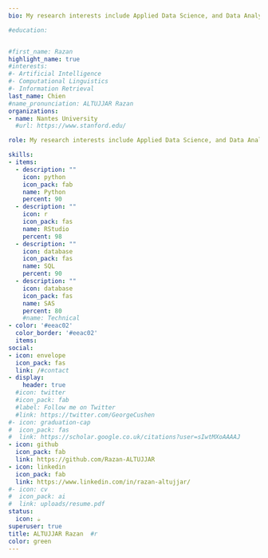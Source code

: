 ```yaml
---
bio: My research interests include Applied Data Science, and Data Analytics.

#education:


#first_name: Razan
highlight_name: true
#interests:
#- Artificial Intelligence
#- Computational Linguistics
#- Information Retrieval
last_name: Chien
#name_pronunciation: ALTUJJAR Razan 
organizations:
- name: Nantes University
  #url: https://www.stanford.edu/

role: My research interests include Applied Data Science, and Data Analytics

skills:
- items:
  - description: ""
    icon: python
    icon_pack: fab
    name: Python
    percent: 90
  - description: ""
    icon: r
    icon_pack: fas
    name: RStudio
    percent: 98  
  - description: ""
    icon: database
    icon_pack: fas
    name: SQL
    percent: 90
  - description: ""
    icon: database
    icon_pack: fas
    name: SAS
    percent: 80
    #name: Technical
- color: '#eeac02'
  color_border: '#eeac02'
  items:
social:
- icon: envelope
  icon_pack: fas
  link: /#contact
- display:
    header: true
  #icon: twitter
  #icon_pack: fab
  #label: Follow me on Twitter
  #link: https://twitter.com/GeorgeCushen
#- icon: graduation-cap
#  icon_pack: fas
#  link: https://scholar.google.co.uk/citations?user=sIwtMXoAAAAJ
- icon: github
  icon_pack: fab
  link: https://github.com/Razan-ALTUJJAR
- icon: linkedin
  icon_pack: fab
  link: https://www.linkedin.com/in/razan-altujjar/
#- icon: cv
#  icon_pack: ai
#  link: uploads/resume.pdf
status:
  icon: ☕️
superuser: true
title: ALTUJJAR Razan  #r
color: green
---
```



<!-- En-tête HTML pour le style -->
<style>
    .profile-section {
        display: flex;
        align-items: center;
        justify-content: flex-start; /* Alignement à gauche pour toute la section */
        background: linear-gradient(135deg, #ff99cc, #ff66cc, #ff99cc, #ff66cc); /* Bright colors */
        background-size: 200% 200%; /* Increased size for faster transitions */
        animation: gradient 5s ease infinite; /* Faster animation */
        color: black; /* Text color for better contrast */
        padding: 5px 20px; /* Padding around the section */
        border-radius: 5px 5px 0 0; /* Rounded corners at the top */
        width: 100%;
        position: fixed;
        bottom: 0; /* Position at the bottom of the page */
        left: 0;
        z-index: 9999; /* Ensure it stays above other content */
    }

    @keyframes gradient {
        0% {background-position: 0% 0%;}
        50% {background-position: 100% 100%;}
        100% {background-position: 0% 0%;}
    }

    .profile-details {
        display: flex;
        align-items: center;
        justify-content: flex-start; /* Align content to the left */
        width: auto; /* Adjust width to fit content */
        margin-left: 20px; /* Margin-left to move text more to the left */
    }

    .profile-details h1 {
        font-size: 16px; /* Adjusted font size */
        margin: 0; /* Remove default margin */
        display: flex;
        align-items: center; /* Align text vertically */
    }

    .links {
        display: none; /* Hide the links section */
    }
</style>

<div class="bottom-section">

</div>
